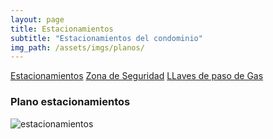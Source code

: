 ```yaml
---
layout: page
title: Estacionamientos
subtitle: "Estacionamientos del condominio"
img_path: /assets/imgs/planos/
---
```



<div class="row my-5 gap-3 align-items-top justify-content-center">
	<div class="col-12 col-md-3">
		<div class="d-flex flex-wrap gap-3 mb-5">
			<a href="javascript:void(0)" class="btn btn-info" data-href="{{ page.img_path | relative_url | append: 'plano-estacionamientos.png'}}" data-title="Plano estacionamientos">Estacionamientos</a>
			<a href="javascript:void(0)" class="btn btn-success" data-href="{{ page.img_path | relative_url | append: 'zona-de-seguridad.png'}}" data-title="Plan de emergencia">Zona de Seguridad</a>
			<a href="javascript:void(0)" class="btn btn-warning" data-href="{{ page.img_path | relative_url | append: 'llave-de-paso-gas.png'}}" data-title="Zona de LLaves de Gas" data-width="2600" data-height="2600">LLaves de paso de Gas</a>
		</div>
	</div>
	<div class="col-12 col-md-7 position-relative">
		<h3 class="text-uppercase text-center">Plano estacionamientos</h3>
		<img src="{{ page.img_path | relative_url | append: 'plano-estacionamientos.png'}}" alt="estacionamientos" id="original" class="border border-2 border-secondary p-3 rounded shadow zoom" data-magnify-src="{{ page.img_path | relative_url | append: 'plano-estacionamientos.png'}}">
	</div>
</div>

<script>
window.onload = function() {
  document.addEventListener("contextmenu", function(e){
    e.preventDefault();
  }, false);

 	const img = document.querySelector("#original");
 	const h3 = document.querySelector("h3");

	document.querySelectorAll("a.btn")
	.forEach((item) => {
		item.addEventListener('click', (event) => {
			h3.textContent = event.target.dataset.title;
			switchPic(event.target.dataset.href,event.target.dataset.width, event.target.dataset.height);
		})
	})
} 
</script>
